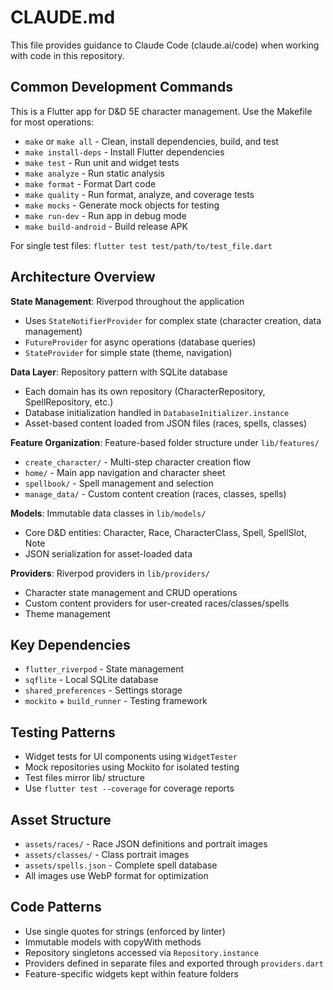 # CLAUDE.md

This file provides guidance to Claude Code (claude.ai/code) when working with code in this repository.

## Common Development Commands

This is a Flutter app for D&D 5E character management. Use the Makefile for most operations:

- `make` or `make all` - Clean, install dependencies, build, and test
- `make install-deps` - Install Flutter dependencies
- `make test` - Run unit and widget tests
- `make analyze` - Run static analysis
- `make format` - Format Dart code
- `make quality` - Run format, analyze, and coverage tests
- `make mocks` - Generate mock objects for testing
- `make run-dev` - Run app in debug mode
- `make build-android` - Build release APK

For single test files: `flutter test test/path/to/test_file.dart`

## Architecture Overview

**State Management**: Riverpod throughout the application
- Uses `StateNotifierProvider` for complex state (character creation, data management)
- `FutureProvider` for async operations (database queries)
- `StateProvider` for simple state (theme, navigation)

**Data Layer**: Repository pattern with SQLite database
- Each domain has its own repository (CharacterRepository, SpellRepository, etc.)
- Database initialization handled in `DatabaseInitializer.instance`
- Asset-based content loaded from JSON files (races, spells, classes)

**Feature Organization**: Feature-based folder structure under `lib/features/`
- `create_character/` - Multi-step character creation flow
- `home/` - Main app navigation and character sheet
- `spellbook/` - Spell management and selection
- `manage_data/` - Custom content creation (races, classes, spells)

**Models**: Immutable data classes in `lib/models/`
- Core D&D entities: Character, Race, CharacterClass, Spell, SpellSlot, Note
- JSON serialization for asset-loaded data

**Providers**: Riverpod providers in `lib/providers/`
- Character state management and CRUD operations
- Custom content providers for user-created races/classes/spells
- Theme management

## Key Dependencies

- `flutter_riverpod` - State management
- `sqflite` - Local SQLite database
- `shared_preferences` - Settings storage
- `mockito` + `build_runner` - Testing framework

## Testing Patterns

- Widget tests for UI components using `WidgetTester`
- Mock repositories using Mockito for isolated testing
- Test files mirror lib/ structure
- Use `flutter test --coverage` for coverage reports

## Asset Structure

- `assets/races/` - Race JSON definitions and portrait images
- `assets/classes/` - Class portrait images  
- `assets/spells.json` - Complete spell database
- All images use WebP format for optimization

## Code Patterns

- Use single quotes for strings (enforced by linter)
- Immutable models with copyWith methods
- Repository singletons accessed via `Repository.instance`
- Providers defined in separate files and exported through `providers.dart`
- Feature-specific widgets kept within feature folders
